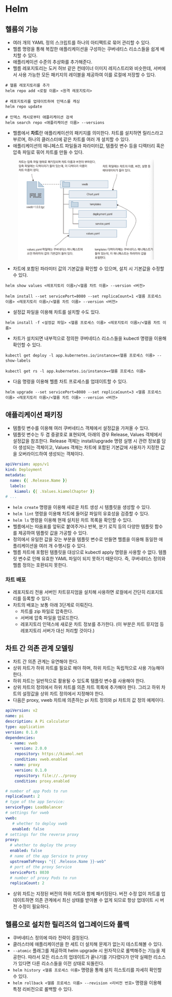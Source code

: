 # Helm

## 헬름의 기능

* 여러 개의 YAML 정의 스크립트를 하나의 아티팩트로 묶어 관리할 수 있다.
* 헬름 명령을 통해 복잡한 애플리케이션을 구성하는 쿠버네티스 리소스들을 쉽게 배치할 수 있다.
* 애플리케이션 수준의 추상화를 추가해준다.
* 헬름 레포지토리는 도커 허브 같은 컨테이너 이미지 레지스트리와 비슷한데, 서버에서 사용 가능한 모든 패키지의 레이블을 제공하여 이를 로컬에 저장할 수 있다.

```
# 헬름 레포지토리를 추가
helm repo add <로컬 이름> <원격 레포지토리>

# 레포지토리를 업데이트하여 인덱스를 캐싱
helm repo update

# 인덱스 캐시로부터 애플리케이션 검색
helm search repo <애플리케이션 이름> --versions
```

* 헬름에서 **차트**란 애플리케이션의 패키지를 의미한다. 차트를 설치하면 릴리스라고 부르며, 하나의 클러스터에 같은 차트를 여러 개 설치할 수 있다.
* 애플리케이션의 매니페스트 파일들과 파라미터값, 템플릿 변수 등을 디렉터리 혹은 압축 파일로 묶어 차트를 만들 수 있다.

<figure><img src="../../.gitbook/assets/image (2).png" alt=""><figcaption></figcaption></figure>

* 차트에 포함된 파라미터 값의 기본값을 확인할 수 있으며, 설치 시 기본값을 수정할 수 있다.

```
helm show values <레포지토리 이름>/<헬름 차트 이름> --version <버전>

helm install --set servicePort=8080 --set replicaCount=1 <헬름 프로세스 이름> <레포지토리 이름>/<헬름 차트 이름> --version <버전>
```

* 설정값 파일을 이용해 차트를 설치할 수도 있다.

```
helm install -f <설정값 파일> <헬름 프로세스 이름> <레포지토리 이름>/<헬름 차트 이름>
```

* 차트가 설치되면 내부적으로 정의한 쿠버네티스 리소스들을 kubectl 명령을 이용해 확인할 수 있다.

```
kubectl get deploy -l app.kubernetes.io/instance=<헬름 프로세스 이름> --show-labels

kubectl get rs -l app.kubernetes.io/instance=<헬름 프로세스 이름>
```

* 다음 명령을 이용해 헬름 차트 프로세스를 업데이트할 수 있다.

```
helm upgrade --set servicePort=8080 --set replicaCount=3 <헬름 프로세스 이름> <레포지토리 이름>/<헬름 차트 이름> --version <버전>
```

## 애플리케이션 패키징

* 템플릿 변수를 이용해 여러 쿠버네티스 객체에서 설정값을 가져올 수 있다.
* 템플릿 변수는 두 겹 중괄호로 표현되며, 아래의 경우 Release, Values 객체에서 설정값을 참조한다. Release 객체는 install/upgrade 명령 실행 시 관련 정보를 담아 생성되는 객체이고, Values 객체는 차트에 포함된 기본값에 사용자가 지정한 값을 오버라이드하여 생성되는 객체이다.

```yaml
apiVersion: apps/v1
kind: Deployment
metadata:
  name: {{ .Release.Name }}
  labels:
    kiamol: {{ .Values.kiamolChapter }}
# ...
```

* `helm create` 명령을 이용해 새로운 차트 생성 시 템플릿을 생성할 수 있다.
* `helm lint` 명령을 이용해 차트에 들어갈 파일의 유효성을 검증할 수 있다.
* `helm ls` 명령을 이용해 현재 설치된 차트 목록을 확인할 수 있다.
* 헬름에서는 따옴표를 앞뒤로 붙여주거나 반복, 분기 로직 등의 다양한 템플릿 함수를 제공하여 템플릿 값을 가공할 수 있다.
* 정의에서 유일한 값을 갖는 부분을 템플릿 변수로 만들면 헬름을 이용해 동일한 애플리케이션을 여러 개 수행시킬 수 있다.
* 헬름 차트에 포함된 템플릿을 대상으로 kubectl apply 명령을 사용할 수 없다. 템플릿 변수로 인해 유효한 YAML 파일이 되지 못하기 때문이다. 즉, 쿠버네티스 정의와 헬름 정의는 호환되지 못한다.

### 차트 배포

* 레포지토리 전용 서버인 차트뮤지엄을 설치해 사용하면 로컬에서 간단히 리포지토리를 등록할 수 있다.
* 차트의 배포는 보통 아래 3단계로 이뤄진다.
  * 차트를 zip 파일로 압축한다.
  * 서버에 압축 파일을 업로드한다.
  * 레포지토리 인덱스에 새로운 차트 정보를 추가한다. (이 부분은 차트 뮤지엄 등 레포지토리 서버가 대신 처리할 것이다.)

## 차트 간 의존 관계 모델링

* 차트 간 의존 관계는 유연해야 한다.
* 상위 차트가 하위 차트를 필요로 해야 하며, 하위 차트는 독립적으로 사용 가능해야 한다.
* 하위 차트는 일반적으로 활용될 수 있도록 템플릿 변수를 사용해야 한다.
* 상위 차트의 정의에서 하위 차트를 의존 차트 목록에 추가해야 한다. 그리고 하위 차트의 설정값을 상위 차트 정의에서 지정해야 한다.
* 다음은 proxy, vweb 차트에 의존하는 pi 차트 정의와 pi 차트의 값 정의 예제이다.

```yaml
apiVersion: v2
name: pi
description: A Pi calculator
type: application
version: 0.1.0
dependencies: 
  - name: vweb
    version: 2.0.0
    repository: https://kiamol.net
    condition: vweb.enabled
  - name: proxy
    version: 0.1.0
    repository: file://../proxy
    condition: proxy.enabled
```

```yaml
# number of app Pods to run
replicaCount: 2
# type of the app Service:
serviceType: LoadBalancer
# settings for vweb
vweb:
   # whether to deploy vweb
   enabled: false    
# settings for the reverse proxy
proxy:
  # whether to deploy the proxy
  enabled: false
  # name of the app Service to proxy
  upstreamToProxy: "{{ .Release.Name }}-web"
  # port of the proxy Service
  servicePort: 8030
  # number of proxy Pods to run
  replicaCount: 2
```

* 상위 차트는 지정된 버전의 하위 차트와 함께 패키징된다. 버전 수정 없이 차트를 업데이트하면 의존 관계에서 최신 상태를 받아볼 수 없게 되므로 항상 업데이트 시 버전 수정이 필요하다.

## 헬름으로 설치한 릴리즈의 업그레이드와 롤백

* 쿠버네티스 정의에 따라 전략이 결정된다.
* 클러스터에 애플리케이션을 한 세트 더 설치해 문제가 없는지 테스트해볼 수 있다.
* `--atomic` 플래그를 제공하여 helm upgrade 시 원자적으로 롤백해주는 기능을 제공한다. 따라서 모든 리소스의 업데이트가 끝나기를 기다렸다가 만약 실패한 리소스가 있다면 다른 리소스들을 이전 상태로 되돌린다.
* `helm history <헬름 프로세스 이름>` 명령을 통해 설치 히스토리를 자세히 확인할 수 있다.
* `helm rollback <헬름 프로세스 이름> --revision <리비전 번호>` 명령을 이용해 특정 리비전으로 롤백할 수 있다.
